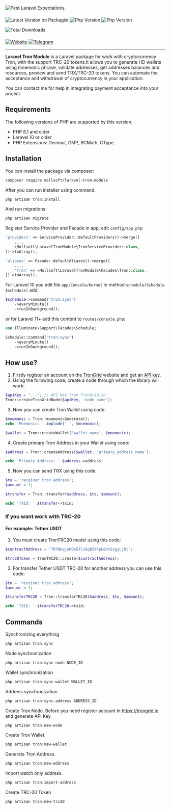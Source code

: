 ![Pest Laravel Expectations](https://banners.beyondco.de/Tron.png?theme=light&packageManager=composer+require&packageName=iroge%2Flaravel-tron-module&pattern=architect&style=style_1&description=Working+with+cryptocurrency+Tron%2C+supported+TRC-20+tokens&md=1&showWatermark=1&fontSize=100px&images=https%3A%2F%2Flaravel.com%2Fimg%2Flogomark.min.svg)

<a href="https://packagist.org/packages/mollsoft/laravel-tron-module" target="_blank">
    <img style="display: inline-block; margin-top: 0.5em; margin-bottom: 0.5em" src="https://img.shields.io/packagist/v/mollsoft/laravel-tron-module.svg?style=flat&cacheSeconds=3600" alt="Latest Version on Packagist">
</a>

<a href="https://www.php.net">
    <img style="display: inline-block; margin-top: 0.5em; margin-bottom: 0.5em" src="https://img.shields.io/badge/php-%3E=8.1-brightgreen.svg?maxAge=2592000" alt="Php Version">
</a>

<a href="https://laravel.com/">
    <img style="display: inline-block; margin-top: 0.5em; margin-bottom: 0.5em" src="https://img.shields.io/badge/laravel-%3E=10-red.svg?maxAge=2592000" alt="Php Version">
</a>

<a href="https://packagist.org/packages/mollsoft/laravel-tron-module" target="_blank">
    <img style="display: inline-block; margin-top: 0.5em; margin-bottom: 0.5em" src="https://img.shields.io/packagist/dt/mollsoft/laravel-tron-module.svg?style=flat&cacheSeconds=3600" alt="Total Downloads">
</a>

<a href="https://mollsoft.com"><img alt="Website" src="https://img.shields.io/badge/Website-https://mollsoft.com-black"></a>
<a href="https://t.me/mollsoft"><img alt="Telegram" src="https://img.shields.io/badge/Telegram-@mollsoft-blue"></a>

---

**Laravel Tron Module** is a Laravel package for work with cryptocurrency Tron, with the support TRC-20 tokens.It allows you to generate HD wallets using mnemonic phrase, validate addresses, get addresses balances and resources, preview and send TRX/TRC-20 tokens. You can automate the acceptance and withdrawal of cryptocurrency in your application.

You can contact me for help in integrating payment acceptance into your project.

## Requirements

The following versions of PHP are supported by this version.

* PHP 8.1 and older
* Laravel 10 or older
* PHP Extensions: Decimal, GMP, BCMath, CType.


## Installation
You can install the package via composer:
```bash
composer require mollsoft/laravel-tron-module
```

After you can run installer using command:
```bash
php artisan tron:install
```

And run migrations:
```bash
php artisan migrate
```

Register Service Provider and Facade in app, edit `config/app.php`:
```php
'providers' => ServiceProvider::defaultProviders()->merge([
    ...,
    \Mollsoft\LaravelTronModule\TronServiceProvider::class,
])->toArray(),

'aliases' => Facade::defaultAliases()->merge([
    ...,
    'Tron' => \Mollsoft\LaravelTronModule\Facades\Tron::class,
])->toArray(),
```

For Laravel 10 you edit file `app/Console/Kernel` in method `schedule(Schedule $schedule)` add:
```php
$schedule->command('tron:sync')
    ->everyMinute()
    ->runInBackground();
```

or for Laravel 11+ add this content to `routes/console.php`:

```php
use Illuminate\Support\Facades\Schedule;

Schedule::command('tron:sync')
    ->everyMinute()
    ->runInBackground();
```

## How use?
1. Firstly register an account on the <a href="https://www.trongrid.io/register">TronGrid</a> website and get an <a href="https://www.trongrid.io/dashboard/keys">API key</a>.
2. Using the following code, create a node through which the library will work:
```php
$apiKey = "..."; // API Key from TronGrid.io
Tron::createTronGridNode($apiKey, 'node_name');
```
3. Now you can create Tron Wallet using code:
```php
$mnemonic = Tron::mnemonicGenerate();
echo 'Mnemonic: '.implode(' ', $mnemonic);

$wallet = Tron::createWallet('wallet_name', $mnemonic);
```
4. Create primary Tron Address in your Wallet using code:
```php
$address = Tron::createAddress($wallet, 'primary_address_name');

echo 'Primary Address: '.$address->address;
```
5. Now you can send TRX using this code:
```php
$to = 'receiver tron address';
$amount = 1;

$transfer = Tron::transfer($address, $to, $amount);

echo 'TXID: '.$transfer->txid;
```

### If you want work with TRC-20
#### For example: Tether USDT

1. You must create TronTRC20 model using this code:
```php
$contractAddress = 'TR7NHqjeKQxGTCi8q8ZY4pL8otSzgjLj6t';

$trc20Token = TronTRC20::create($contractAddress);
```
2. For transfer Tether USDT TRC-20 for another address you can use this code:
```php
$to = 'receiver tron address';
$amount = 1;

$transferTRC20 = Tron::transferTRC20($address, $to, $amount);

echo 'TXID: '.$transferTRC20->txid;
```


## Commands

Synchronizing everything
```bash
php artisan tron:sync
```

Node synchronization
```bash
php artisan tron:sync-node NODE_ID
```

Wallet synchronization
```bash
php artisan tron:sync-wallet WALLET_ID
```

Address synchronization
```bash
php artisan tron:sync-address ADDRESS_ID
```

Create Tron Node. Before you need register account in https://trongrid.io and generate API Key.
```bash
php artisan tron:new-node
```

Create Tron Wallet.
```bash
php artisan tron:new-wallet
```

Generate Tron Address.
```bash
php artisan tron:new-address
```

Import watch only address.
```bash
php artisan tron:import-address
```

Create TRC-20 Token
```bash
php artisan tron:new-trc20
```


